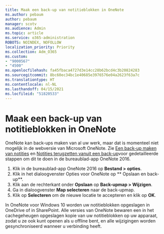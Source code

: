 ```yaml
---
title: Maak een back-up van notitieblokken in OneNote
ms.author: pebaum
author: pebaum
manager: scotv
ms.audience: Admin
ms.topic: article
ms.service: o365-administration
ROBOTS: NOINDEX, NOFOLLOW
localization_priority: Priority
ms.collection: Adm_O365
ms.custom:
- "9000567"
- "4500"
ms.openlocfilehash: fa45fbaca4727d3e14cc28b62bcd4c3b20824283
ms.sourcegitcommit: 8bc60ec34bc1e40685e3976576e04a2623f63a7c
ms.translationtype: HT
ms.contentlocale: nl-NL
ms.lasthandoff: 04/15/2021
ms.locfileid: "51820533"
---
```

# <a name="backup-notebooks-in-onenote"></a>Maak een back-up van notitieblokken in OneNote

OneNote kan back-ups maken van al uw werk, maar dat is momenteel niet mogelijk in de webversie van Microsoft OneNote. Zie [Een back-up maken van notities](https://support.office.com/article/back-up-notes-f58b34b0-611d-435e-87fa-7942a1767af4#id0eaabaaa=2016,_2013,_2010) en [Notities terugzetten vanuit een back-up](https://support.microsoft.com/office/5daf9cb0-6769-4998-a5de-f044fdd0d831)voor gedetailleerde stappen om dit te doen in de bureaublad-app OneNote 2016.

1. Klik in de bureaublad-app OneNote 2016 op **Bestand > opties**.
2. Klik in het dialoogvenster Opties voor OneNote op ** Opslaan en back-up**.
3. Klik aan de rechterkant onder **Opslaan** op **Back-upmap > Wijzigen**.
4. Ga in dialoogvenster **Map selecteren** naar de back-upmap.
5. Klik op **Selecteren** om de nieuwe locatie te accepteren en klik op **OK**.

In OneNote voor Windows 10 worden uw notitieblokken opgeslagen in OneDrive of in SharePoint. Alle versies van OneNote bewaren een in het cachegeheugen opgeslagen kopie van uw notitieblokken op uw apparaat, zodat u ze ook kunt openen als u offline bent, en alle wijzigingen worden gesynchroniseerd wanneer u verbinding heeft.
